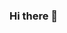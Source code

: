 ### Hi there 👋

<!--
**NICOLEXGAMN/NICOLEXGAMN** is a ✨ _special_ ✨ repository because its `README.md` (this file) appears on your GitHub profile.

Here are some ideas to get you started:

- 🔭 I’m currently working on ...
- 🌱 actualmente estoy estudiando programacion 
- 👯  me gusta trabajar en equipo 
- 🤔 busco ayuda en cosas que no entienda 
- 💬 preguntame sobre mi vida 
- 📫 me comunico por correo (nickalex04@hotmail.com)
- 😄 me dicen el polar 
- ⚡ un dato curioso me gusta comer mucho acido 
-->
